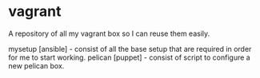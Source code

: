 vagrant
=======

A repository of all my vagrant box so I can reuse them easily.

mysetup [ansible] - consist of all the base setup that are required in order for me to start working.
pelican [puppet]  - consist of script to configure a new pelican box.  
